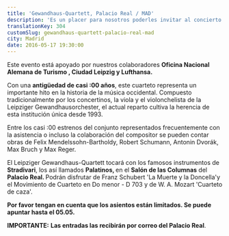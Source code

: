 ```yaml
---
title: 'Gewandhaus-Quartett, Palacio Real / MAD'
description: 'Es un placer para nosotros poderles invitar al concierto del cuarteto más antiguo de cuerda existente, el Leipziger Gewandhaus-Quartett'
translationKey: 304
customSlug: gewandhaus-quartett-palacio-real-mad
city: Madrid
date: 2016-05-17 19:30:00
---
```


Este evento está apoyado por nuestros colaboradores <strong>Oficina Nacional Alemana de Turismo , Ciudad Leipzig y Lufthansa.</strong>

Con una <strong>antigüedad de casi :00 años</strong>, este cuarteto representa un importante hito en la historia de la música occidental. Compuesto tradicionalmente por los concertinos, la viola y el violonchelista de la Leipziger Gewandhausorchester, el actual reparto cultiva la herencia de esta institución única desde 1993.

Entre los casi :00 estrenos del conjunto representados frecuentemente con la asistencia o incluso la colaboración del compositor se pueden contar obras de Felix Mendelssohn-Bartholdy, Robert Schumann, Antonin Dvorák, Max Bruch y Max Reger.

El Leipziger Gewandhaus-Quartett tocará con los famosos instrumentos de <strong>Stradivari</strong>, los así llamados <strong>Palatinos, </strong>en el <strong>Salón de las Columnas</strong> del <strong>Palacio Real. </strong>Podrán disfrutar de Franz Schubert 'La Muerte y la Doncella'y el Movimiento de Cuarteto en Do menor - D 703 y de W. A. Mozart 'Cuarteto de caza'.

<strong>Por favor tengan en cuenta que los asientos están limitados. Se puede apuntar hasta el 05.05.</strong>

<strong>IMPORTANTE:</strong> <strong>Las entradas las recibirán por correo del Palacio Real</strong>.
